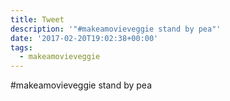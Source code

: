 ```yaml
---
title: Tweet
description: '"#makeamovieveggie stand by pea"'
date: '2017-02-20T19:02:38+00:00'
tags:
  - makeamovieveggie
---
```

#makeamovieveggie stand by pea

